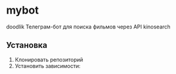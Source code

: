 # mybot
doodlik
Телеграм-бот для поиска фильмов через API kinosearch

## Установка

1. Клонировать репозиторий
2. Установить зависимости:
